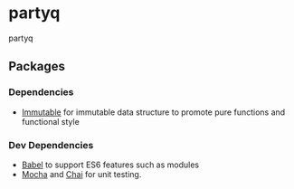 # partyq
partyq

## Packages

### Dependencies
  - [Immutable](https://facebook.github.io/immutable-js/) for immutable data structure to promote pure functions and functional style

### Dev Dependencies
  - [Babel](https://babeljs.io/) to support ES6 features such as modules
  - [Mocha](https://mochajs.org/) and [Chai](http://chaijs.com/) for unit testing.

